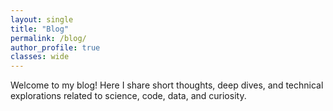 ```yaml
---
layout: single
title: "Blog"
permalink: /blog/
author_profile: true
classes: wide
---
```


Welcome to my blog! Here I share short thoughts, deep dives, and technical explorations related to science, code, data, and curiosity.

<!-- Contenedor de cards -->
<section id="blog-posts" class="home-cards" style="margin-top: 2.75rem;"></section>

<!-- Inyectamos datos de posts desde Jekyll -->
<script>
  const posts = [
    {% for post in site.posts %}
    {
      url: "{{ post.url | relative_url }}",
      title: {{ post.title | jsonify }},
      excerpt: {{ post.excerpt | strip_html | strip_newlines | truncate: 220 | jsonify }},
      image: "{{ post.header.teaser | default: post.image | default: site.teaser | relative_url }}",
      author: {{ site.author.name | jsonify }},
      avatar: "{{ site.author.avatar | relative_url }}",
      day: "{{ post.date | date: '%d' }}",
      month: "{{ post.date | date: '%B' | upcase }}",
      year: "{{ post.date | date: '%Y' }}"
    }{% unless forloop.last %},{% endunless %}
    {% endfor %}
  ];
</script>

<!-- Construcción de cards (pinta primero; sincroniza después) -->
<script>
  (function () {
    const container = document.getElementById('blog-posts');
    if (!container || !Array.isArray(posts)) return;

    const BASE = '{{ site.baseurl | default: "" }}';
    function canonicalSlug(pathname) {
      let s = pathname || "/";
      if (BASE && s.startsWith(BASE)) s = s.slice(BASE.length);
      if (!s.startsWith("/")) s = "/" + s;
      s = s.replace(/\/index\.html$/i, "/").replace(/\/{2,}/g, "/");
      if (s !== "/" && !s.endsWith("/")) s += "/";
      return s.toLowerCase();
    }
    function fullUrl(relative){try{return new URL(relative,location.origin).toString();}catch{return relative;}}
    function getLocalCount(k){const v=localStorage.getItem(k);return v?parseInt(v,10):0;}
    function setLocalCount(k,v){localStorage.setItem(k,String(v));}
    function getLikeState(slug){return localStorage.getItem(`like_state_${slug}`)==='1';}
    function setLikeState(slug,b){localStorage.setItem(`like_state_${slug}`, b?'1':'0');}

    const cards = [];
    posts.forEach(p => {
      const card = document.createElement('article');
      card.className = 'blogcard';

      const imgUrl = p.image && p.image !== "{{ '' | relative_url }}" ? p.image : "/assets/images/placeholder-940x540.png";
      const absoluteUrl = fullUrl(p.url);
      const slug = canonicalSlug(p.url);

      card.innerHTML = `
        <div class="blogcard__thumb"><img src="${imgUrl}" alt=""></div>
        <div class="blogcard__body">
          <h2 class="blogcard__title"><a href="${p.url}">${p.title}</a></h2>
          <div class="blogcard__author">
            <img src="${p.avatar}" alt="${p.author}">
            <span class="blogcard__author-name">${p.author}</span>
          </div>
          <div class="blogcard__sep"></div>
          <p class="blogcard__excerpt">${p.excerpt}</p>
        </div>
        <div class="blogcard__date">
          <span class="day">${p.day}</span>
          <span class="mon">${p.month}</span>
          <span class="year">${p.year}</span>
        </div>
        <ul class="blogcard__actions">
          <li>
            <span class="action action-view action--readonly" title="Views">
              <i class="fa fa-eye"></i> <span class="count" data-role="views">0</span>
            </span>
          </li>
          <li>
            <button class="action action-like" type="button" title="Like">
              <i class="fa fa-heart" data-role="heart"></i> <span class="count" data-role="likes">0</span>
            </button>
          </li>
          <li>
            <button class="action action-share" type="button" title="Share">
              <i class="fa fa-share-alt"></i>
            </button>
          </li>
        </ul>
        <a class="blogcard__fab" href="${p.url}" title="Read"><i class="fa fa-arrow-right"></i></a>
      `;

      const viewsEl = card.querySelector('[data-role="views"]');
      const likesEl = card.querySelector('[data-role="likes"]');
      const heartIcon = card.querySelector('[data-role="heart"]');
      const likeBtn = card.querySelector('.action-like');

      const viewsKey = `views_${slug}`;
      const likesKey = `likes_${slug}`;

      viewsEl.textContent = getLocalCount(viewsKey);
      likesEl.textContent = getLocalCount(likesKey);
      if (getLikeState(slug)) heartIcon.classList.add('is-liked');

      likeBtn.addEventListener('click', async () => {
        if (likeBtn.disabled) return; likeBtn.disabled = true;
        const was = getLikeState(slug);
        let l = parseInt(likesEl.textContent || '0', 10);
        if (was) { l = Math.max(0,l-1); heartIcon.classList.remove('is-liked'); setLikeState(slug,false); }
        else     { l = l+1;             heartIcon.classList.add('is-liked');    setLikeState(slug,true);  }
        setLocalCount(likesKey, l);
        likesEl.textContent = l;

        try {
          const sb = (window.__supabaseReady && typeof window.__supabaseReady.then==='function') ? await window.__supabaseReady : null;
          if (sb) {
            const delta = was ? -1 : 1;
            const { data, error } = await sb.rpc('add_like', { p_slug: slug, p_delta: delta });
            if (!error && data && typeof data[0]?.likes === 'number') {
              likesEl.textContent = String(data[0].likes);
              setLocalCount(likesKey, data[0].likes);
            }
          }
        } catch {}
        likeBtn.disabled = false;
      });

      const shareBtn = card.querySelector('.action-share');
      shareBtn.addEventListener('click', async () => {
        try {
          if (navigator.share) await navigator.share({ title: p.title, url: absoluteUrl });
          else { await navigator.clipboard.writeText(absoluteUrl); shareBtn.title='Link copied!'; setTimeout(()=>shareBtn.title='Share',1200); }
        } catch {}
      });

      container.appendChild(card);
      cards.push({ slug, viewsEl, likesEl, viewsKey, likesKey });
    });

    window.__cardsForSync = cards;
  })();
</script>

<!-- Sincroniza métricas cuando el SDK esté listo (evento + comprobación inmediata) -->
<script>
  (function () {
    async function syncFromServer(sb, cards) {
      try {
        const slugs = cards.map(c => c.slug);
        if (!slugs.length) return;
        const { data, error } = await sb
          .from('post_metrics')
          .select('slug,views,likes')
          .in('slug', slugs);
        if (error || !Array.isArray(data)) return;
        const map = new Map(data.map(r => [r.slug, r]));
        for (const c of cards) {
          const m = map.get(c.slug);
          if (m) {
            c.viewsEl.textContent = m.views;
            c.likesEl.textContent = m.likes;
            localStorage.setItem(c.viewsKey, String(m.views));
            localStorage.setItem(c.likesKey, String(m.likes));
          }
        }
      } catch {}
    }

    function trySyncNow() {
      if (window.__supabase && typeof window.__supabase.from === 'function' && window.__cardsForSync) {
        syncFromServer(window.__supabase, window.__cardsForSync);
      }
    }

    trySyncNow();
    document.addEventListener('supabase:ready', (ev) => {
      if (ev.detail && window.__cardsForSync) syncFromServer(ev.detail, window.__cardsForSync);
    }, { once: true });
  })();
</script>
